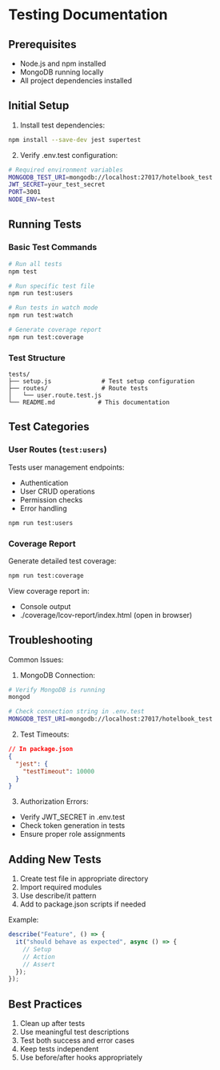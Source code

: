 # Testing Documentation

## Prerequisites

- Node.js and npm installed
- MongoDB running locally
- All project dependencies installed

## Initial Setup

1. Install test dependencies:

```bash
npm install --save-dev jest supertest
```

2. Verify .env.test configuration:

```bash
# Required environment variables
MONGODB_TEST_URI=mongodb://localhost:27017/hotelbook_test
JWT_SECRET=your_test_secret
PORT=3001
NODE_ENV=test
```

## Running Tests

### Basic Test Commands

```bash
# Run all tests
npm test

# Run specific test file
npm run test:users

# Run tests in watch mode
npm run test:watch

# Generate coverage report
npm run test:coverage
```

### Test Structure

```plaintext
tests/
├── setup.js              # Test setup configuration
├── routes/               # Route tests
│   └── user.route.test.js
└── README.md            # This documentation
```

## Test Categories

### User Routes (`test:users`)

Tests user management endpoints:

- Authentication
- User CRUD operations
- Permission checks
- Error handling

```bash
npm run test:users
```

### Coverage Report

Generate detailed test coverage:

```bash
npm run test:coverage
```

View coverage report in:

- Console output
- ./coverage/lcov-report/index.html (open in browser)

## Troubleshooting

Common Issues:

1. MongoDB Connection:

```bash
# Verify MongoDB is running
mongod

# Check connection string in .env.test
MONGODB_TEST_URI=mongodb://localhost:27017/hotelbook_test
```

2. Test Timeouts:

```json
// In package.json
{
  "jest": {
    "testTimeout": 10000
  }
}
```

3. Authorization Errors:

- Verify JWT_SECRET in .env.test
- Check token generation in tests
- Ensure proper role assignments

## Adding New Tests

1. Create test file in appropriate directory
2. Import required modules
3. Use describe/it pattern
4. Add to package.json scripts if needed

Example:

```javascript
describe("Feature", () => {
  it("should behave as expected", async () => {
    // Setup
    // Action
    // Assert
  });
});
```

## Best Practices

1. Clean up after tests
2. Use meaningful test descriptions
3. Test both success and error cases
4. Keep tests independent
5. Use before/after hooks appropriately
